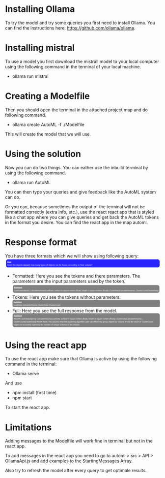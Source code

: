 # Installing Ollama

To try the model and try some queries you first need to install Ollama. You can find the instructions here: https://github.com/ollama/ollama.

# Installing mistral

To use a model you first download the mistrall model to your local computer using the following command in the terminal of your local machine.

- ollama run mistral

# Creating a Modelfile

Then you should open the terminal in the attached project map and do following command.

- ollama create AutoML -f ./Modelfile

This will create the model that we will use.

# Using the solution

Now you can do two things. You can eather use the inbuild terminal by using the following command.

- ollama run AutoML

You can then type your queries and give feedback like the AutoML system can do.

Or you can, because sometimes the output of the terminal will not be formatted correctly (extra info, etc.), use the react react app that is styled like a chat app where you can give queries and get back the AutoML tokens in the format you desire. You can find the react app in the map automl.

# Response format

You have three formats which we will show using following query:
![Alt text](https://github.com/MircoGijsens1/LLM-AI-challenge-VUB/blob/main/Screenshots/format_query.png "Query")

- Formatted: Here you see the tokens and there parameters. The parameters are the input parameters used by the token.
![Alt text](https://github.com/MircoGijsens1/LLM-AI-challenge-VUB/blob/main/Screenshots/Formatted_output.png "Formatted")
- Tokens: Here you see the tokens without parameters.
![Alt text](https://github.com/MircoGijsens1/LLM-AI-challenge-VUB/blob/main/Screenshots/tokens_output.png "Token")
- Full: Here you see the full response from the model.
![Alt text](https://github.com/MircoGijsens1/LLM-AI-challenge-VUB/blob/main/Screenshots/full_output.png "Full")
# Using the react app

To use the react app make sure that Ollama is active by using the following command in the terminal:

- Ollama serve

And use

- npm install (first time)
- npm start

To start the react app.

# Limitations

Adding messages to the Modelfile will work fine in terminal but not in the react app.

To add messages in the react app you need to go to automl > src > API > OllamaApi.js
and add examples to the StartingMessages Array.

Also try to refresh the model after every query to get optimale results.
